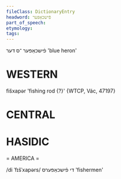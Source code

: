 ```yaml
---
fileClass: DictionaryEntry
headword: פֿישכאַפּער
part_of_speech: 
etymology: 
tags: 
---
```

פֿישכאַפּער
־ס
דער
'blue heron'

WESTERN
========

fišxapər 'fishing rod {?}' {WTCP, Vác, 47197}

CENTRAL
========

HASIDIC
=======
= AMERICA = 

/di ˈfɪšˈxapərs/ די פֿישכאַפּערס 'fishermen'